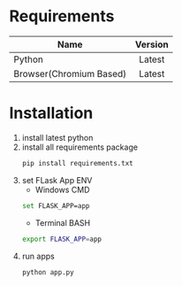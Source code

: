 # Requirements
| Name                    | Version |
| ----------------------- | :-----: |
| Python                  | Latest  |
| Browser(Chromium Based) | Latest  |

# Installation

1. install latest python
2. install all requirements package
    ```bash
    pip install requirements.txt
    ```
3. set FLask App ENV
   - Windows CMD
    ```bash
    set FLASK_APP=app
    ```
    - Terminal BASH
    ```bash
    export FLASK_APP=app
    ```
4. run apps
    ```bash
    python app.py
    ```
